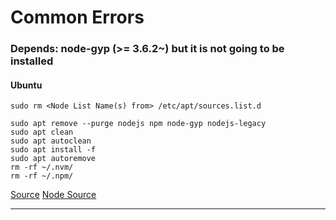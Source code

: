 # Common Errors

### Depends: node-gyp (>= 3.6.2~) but it is not going to be installed

#### Ubuntu

`sudo rm <Node List Name(s) from> /etc/apt/sources.list.d`

```
sudo apt remove --purge nodejs npm node-gyp nodejs-legacy
sudo apt clean
sudo apt autoclean
sudo apt install -f
sudo apt autoremove
rm -rf ~/.nvm/
rm -rf ~/.npm/
```
[Source](https://askubuntu.com/questions/1057737/ubuntu-18-04-lts-server-npm-depends-node-gyp-0-10-9-but-it-is-not-going)
[Node Source](https://github.com/nodesource/distributions#debinstall)

---
